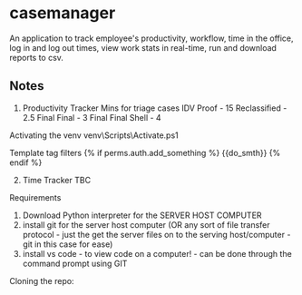 # casemanager

An application to track employee's productivity, workflow, time in the office, log in and log out times, view work stats in real-time, run and download reports to csv.


## Notes

1. Productivity Tracker
Mins for triage cases
IDV Proof - 15
Reclassified - 2.5
Final Final - 3
Final Final Shell - 4

Activating the venv
venv\Scripts\Activate.ps1

Template tag filters
{% if perms.auth.add_something %}
 {{do_smth}}
{% endif %}

2. Time Tracker
TBC


Requirements
1. Download Python interpreter for the SERVER HOST COMPUTER
2. install git for the server host computer (OR any sort of file transfer protocol - just the get the server files on to the serving host/computer - git in this case for ease)
3. install vs code - to view code on a computer! - can be done through the command prompt using GIT

Cloning the repo:
